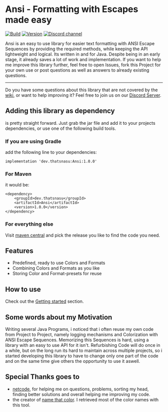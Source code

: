 # Ansi - Formatting with Escapes made easy

[![Build](https://github.com/thatsnasu/Ansi/actions/workflows/gradle.yml/badge.svg)](https://github.com/thatsnasu/Ansi/actions/workflows/gradle.yml)
[![Version](https://img.shields.io/github/v/release/thatsnasu/Ansi?include_prereleases)](https://github.com/thatsnasu/Ansi/releases)
[![Discord channel](https://img.shields.io/discord/411109318511820800?logo=discord)](https://discord.gg/MdsuFg2bPC)

Ansi is an easy to use library for easier text formatting with ANSI Escape Sequences by providing the required methods, while keeping the API lightweight and logical. Its written in and for Java. Despite being in an early stage, it already saves a lot of work and implementation. If you want to help me improve this library further, feel free to open Issues, fork this Project for your own use or post questions as well as answers to already existing questions.

---

Do you have some questions about this library that are not covered by the [wiki](https://github.com/thatsnasu/Ansi/wiki), or want to help improving it? Feel free to join us on our [Discord Server](https://discord.gg/MdsuFg2bPC).


## Adding this library as dependency
is pretty straight forward. Just grab the jar file and add it to your projects dependencies, or use one of the following build tools.

### If you are using Gradle
add the following line to your dependencies:
```
implementation 'dev.thatsnasu:Ansi:1.0.0'
```

### For Maven
it would be:
```
<dependency>
    <groupId>dev.thatsnasu</groupId>
    <artifactId>Ansi</artifactId>
    <version>1.0.0</version>
</dependency>
```

### For everything else
Visit [maven central](https://search.maven.org/artifact/dev.thatsnasu/Ansi) and pick the release you like to find the code you need.


## Features
 - Predefined, ready to use Colors and Formats
 - Combining Colors and Formats as you like
 - Storing Color and Format-presets for reuse


## How to use
Check out the [Getting started](https://github.com/thatsnasu/Ansi/wiki/Getting-started) section.


## Some words about my Motivation
Writing several Java Programs, i noticed that i often reuse my own code from Project to Project, namely logging mechanisms and Colorization with ANSI Escape Sequences. Memorizing this Sequences is hard, using a library with an easy to use API for it isn't. Refurbishing Code will do once in a while, but on the long run its hard to maintain across multiple projects, so i started developing this library to have to change only one part of the code and on the same time give others the opportunity to use it aswell.

## Special Thanks goes to
 - [netcode](https://github.com/n3tc0d3), for helping me on questions, problems, sorting my head, finding better solutions and overall helping me improving my code.
 - the creator of [name that color](https://chir.ag/projects/name-that-color/). I retrieved most of the color names with this tool.
